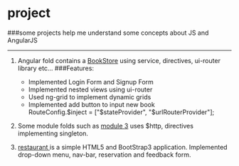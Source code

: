 # project
###some projects help me understand some concepts about JS and AngularJS 

***

1. Angular fold contains a [BookStore](https://jinmingshi.github.io/project/angular%20demo/BookStore/#/index) using service, directives, ui-router library etc...
###Features:
   - Implemented Login Form and Signup Form
   - Implemented nested views using ui-router
   - Used ng-grid to implement dynamic grids
   - Implemented add button to input new book  
    RouteConfig.$inject = ["$stateProvider", "$urlRouterProvider"];
    
2. Some module folds such as [module 3](https://jinmingshi.github.io/project/angular%20demo/modules/assignment3/index.html) uses $http, directives implementing singleton.    
   
3. [restaurant ](https://jinmingshi.github.io/project/restaurant/index.html) is a simple HTML5 and BootStrap3 application. Implemented drop-down menu, nav-bar, reservation and feedback form. 
